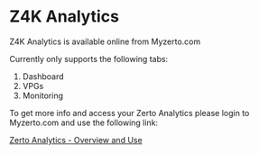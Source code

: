 # Z4K Analytics

Z4K Analytics is available online from Myzerto.com

Currently only supports the following tabs:

1. Dashboard
2. VPGs
3. Monitoring

To get more info and access your Zerto Analytics please login to Myzerto.com and use the following link:

[Zerto Analytics - Overview and Use](https://help.zerto.com/bundle/Zerto.Analytics.HTML/page/Content/Zerto_Analytics/Zerto_Analytics_-_Overview_and_Use.htm)

